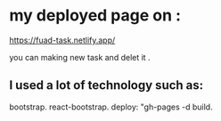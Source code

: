 # my deployed page on :
https://fuad-task.netlify.app/

you can making new task and delet it .

## I used a lot of technology such as:
bootstrap.
react-bootstrap.
deploy: "gh-pages -d build.
